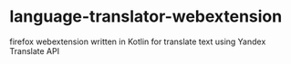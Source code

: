 # language-translator-webextension
firefox webextension written in Kotlin for translate text using Yandex Translate API 